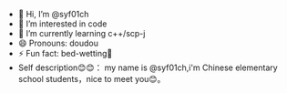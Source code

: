 - 👋 Hi, I’m @syf01ch
- 👀 I’m interested in code
- 🌱 I’m currently learning c++/scp-j
- 😄 Pronouns: doudou
- ⚡ Fun fact: bed-wetting🥲
- Self description😊😊：
my name is @syf01ch,i'm Chinese elementary school students，nice to meet you😊。
